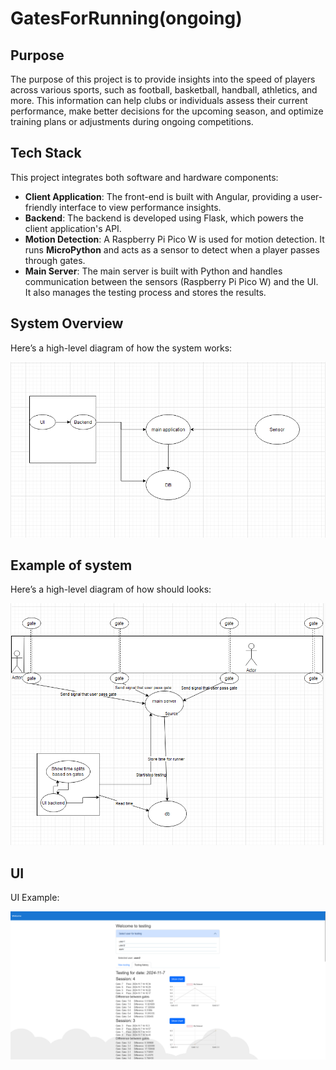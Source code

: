 # GatesForRunning(ongoing)

## Purpose
The purpose of this project is to provide insights into the speed of players across various sports, such as football, basketball, handball, athletics, and more. This information can help clubs or individuals assess their current performance, make better decisions for the upcoming season, and optimize training plans or adjustments during ongoing competitions.

## Tech Stack
This project integrates both software and hardware components:

- **Client Application**: The front-end is built with Angular, providing a user-friendly interface to view performance insights.
- **Backend**: The backend is developed using Flask, which powers the client application's API.
- **Motion Detection**: A Raspberry Pi Pico W is used for motion detection. It runs **MicroPython** and acts as a sensor to detect when a player passes through gates.
- **Main Server**: The main server is built with Python and handles communication between the sensors (Raspberry Pi Pico W) and the UI. It also manages the testing process and stores the results.


## System Overview
Here’s a high-level diagram of how the system works:

![System Overview](https://github.com/liquiir97/GatesForRunning/blob/main/images/arch.png)

## Example of system
Here’s a high-level diagram of how should looks:

![System Overview](https://github.com/liquiir97/GatesForRunning/blob/main/images/example.png)

## UI
UI Example:

![System Overview](https://github.com/liquiir97/GatesForRunning/blob/main/images/applicationExample.png)
